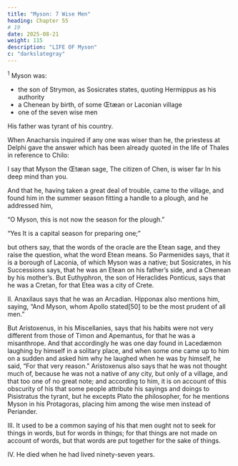 ```yaml
---
title: "Myson: 7 Wise Men"
heading: Chapter 55
# 19
date: 2025-08-21
weight: 115
description: "LIFE OF Myson"
c: "darkslategray"
---
```


<sup>1</sup> Myson was:
- the son of Strymon, as Sosicrates states, quoting Hermippus as his authority
- a Chenean by birth, of some Œtæan or Laconian village
- one of the seven wise men

His father was tyrant of his country. 

When Anacharsis inquired if any one was wiser than he, the priestess at Delphi gave the answer which has been already quoted in the life of Thales in reference to Chilo:

I say that Myson the Œtæan sage,
The citizen of Chen, is wiser far
In his deep mind than you.

And that he, having taken a great deal of trouble, came to the village, and found him in the summer season fitting a handle to a plough, and he addressed him, 

“O Myson, this is not now the season for the plough.” 

“Yes It is a capital season for preparing one;” 

but others say, that the words of the oracle are the Etean sage, and they raise the question, what the word Etean means. So Parmenides says, that it is a borough of Laconia, of which Myson was a native; but Sosicrates, in his Successions says, that he was an Etean on his father’s side, and a Chenean by his mother’s. But Euthyphron, the son of Heraclides Ponticus, says that he was a Cretan, for that Etea was a city of Crete.


II. Anaxilaus says that he was an Arcadian. Hipponax also mentions him, saying, “And Myson, whom Apollo stated[50] to be the most prudent of all men.” 

But Aristoxenus, in his Miscellanies, says that his habits were not very different from those of Timon and Apemantus, for that he was a misanthrope. And that accordingly he was one day found in Lacedæmon laughing by himself in a solitary place, and when some one came up to him on a sudden and asked him why he laughed when he was by himself, he said, “For that very reason.” Aristoxenus also says that he was not thought much of, because he was not a native of any city, but only of a village, and that too one of no great note; and according to him, it is on account of this obscurity of his that some people attribute his sayings and doings to Pisistratus the tyrant, but he excepts Plato the philosopher, for he mentions Myson in his Protagoras, placing him among the wise men instead of Periander.

III. It used to be a common saying of his that men ought not to seek for things in words, but for words in things; for that things are not made on account of words, but that words are put together for the sake of things.

IV. He died when he had lived ninety-seven years.

